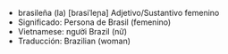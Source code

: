 - brasileña (la)	[bɾasiˈleɲa]	Adjetivo/Sustantivo femenino
- Significado: Persona de Brasil (femenino)
- Vietnamese: người Brazil (nữ)
- Traducción: Brazilian (woman)